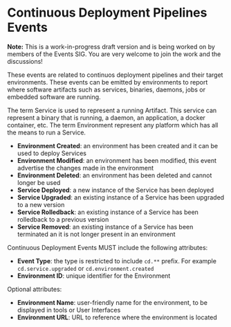 # Continuous Deployment Pipelines Events

__Note:__ This is a work-in-progress draft version and is being worked on by members of the Events SIG. You are very welcome to join the work and the discussions!

These events are related to continuos deployment pipelines and their target environments.
These events can be emitted by environments to report where software artifacts such as services, binaries, daemons, jobs or embedded software are running.

The term Service is used to represent a running Artifact. This service can represent a binary that is running, a daemon, an application, a docker container, etc.
The term Environment represent any platform which has all the means to run a Service.

- **Environment Created**: an environment has been created and it can be used to deploy Services
- **Environment Modified**: an environment has been modified, this event advertise the changes made in the environment
- **Environment Deleted**: an environment has been deleted and cannot longer be used
- **Service Deployed**: a new instance of the Service has been deployed
- **Service Upgraded**: an existing instance of a Service has been upgraded to a new version
- **Service Rolledback**: an existing instance of a Service has been rolledback to a previous version
- **Service Removed**: an existing instance of a Service has been terminated an it is not longer present in an environment

Continuous Deployment Events MUST include the following attributes:

- **Event Type**: the type is restricted to include `cd.**` prefix. For example `cd.service.upgraded` or `cd.environment.created`
- **Environment ID**: unique identifier for the Environment

Optional attributes:

- **Environment Name**: user-friendly name for the environment, to be displayed in tools or User Interfaces
- **Environment URL**: URL to reference where the environment is located
